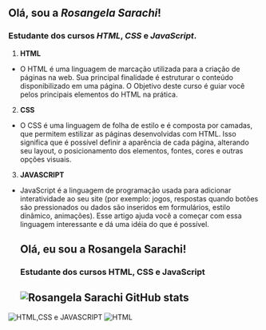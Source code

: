 ## Olá, sou a *Rosangela Sarachi*!

### Estudante dos cursos _HTML_, _CSS_ e _JavaScript_.

1. **HTML**
* O HTML é uma linguagem de marcação utilizada para a criação de páginas na web. Sua principal finalidade é estruturar o conteúdo disponibilizado em uma página. O Objetivo deste curso é guiar você pelos principais elementos do HTML na prática.
2. **CSS**
* O CSS é uma linguagem de folha de estilo e é composta por camadas, que permitem estilizar as páginas desenvolvidas com HTML. Isso significa que é possível definir a aparência de cada página, alterando seu layout, o posicionamento dos elementos, fontes, cores e outras opções visuais.
3. **JAVASCRIPT**
* JavaScript é a linguagem de programação usada para adicionar interatividade ao seu site (por exemplo: jogos, respostas quando botões são pressionados ou dados são inseridos em formulários, estilo dinâmico, animações). Esse artigo ajuda você a começar com essa linguagem interessante e dá uma idéia do que é possível.
  
  ## Olá, eu sou a Rosangela Sarachi!
  
  ### Estudante dos cursos HTML, CSS e JavaScript
  
  ## ![Rosangela Sarachi GitHub stats](https://github-readme-stats.vercel.app/api?username=RosangelaSarachi&show_icons=true&theme=cobalt)

![HTML,CSS e JAVASCRIPT](https://pngimage.net/wp-content/uploads/2018/06/html-css-png-2.png)
![HTML](https://logospng.org/download/html-5/logo-html-5-256.png)